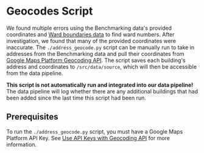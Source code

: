 # Geocodes Script

We found multiple errors using the Benchmarking data's provided coordinates and
[Ward boundaries data](https://data.cityofchicago.org/Facilities-Geographic-Boundaries/Boundaries-Wards-2023-Map/cdf7-bgn3)
to find ward numbers. After investigation, we found that many of the provided coordinates were inaccurate.
The `./address_geocode.py` script can be manually run to take in addresses from the Benchmarking data and
pull their coordinates from
[Google Maps Platform Geocoding API](https://developers.google.com/maps/documentation/geocoding/overview).
The script saves each building's address and coordinates to `/src/data/source`, which will then be
accessible from the data pipeline.

**This script is not automatically run and integrated into our data pipeline!** The data pipeline
will log whether there are any additional buildings that had been added since the last time this
script had been run.

## Prerequisites

To run the `./address_geocode.py` script, you must have a Google Maps Platform API Key. See
[Use API Keys with Geocoding API](https://developers.google.com/maps/documentation/geocoding/get-api-key)
for more information.

